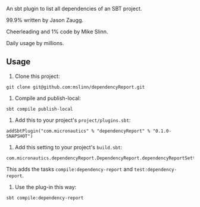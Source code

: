 An sbt plugin to list all dependencies of an SBT project.

99.9% written by Jason Zaugg.

Cheerleading and 1% code by Mike Slinn.

Daily usage by millions.

## Usage

 1. Clone this project:
````
git clone git@github.com:mslinn/dependencyReport.git
````

 1. Compile and publish-local:
````
sbt compile publish-local
````

 1. Add this to your project's `project/plugins.sbt`:
````
addSbtPlugin("com.micronautics" % "dependencyReport" % "0.1.0-SNAPSHOT")
````

 1. Add this setting to your project's `build.sbt`:
````
com.micronautics.dependencyReport.DependencyReport.dependencyReportSettings
````
This adds the tasks `compile:dependency-report` and `test:dependency-report`.

 1. Use the plug-in this way:
````
sbt compile:dependency-report
````
